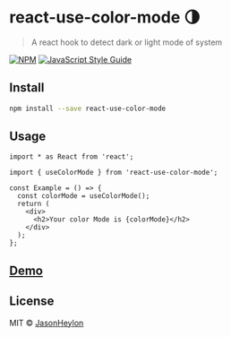 # react-use-color-mode 🌗

> A react hook to detect dark or light mode of system

[![NPM](https://img.shields.io/npm/v/react-use-color-mode.svg)](https://www.npmjs.com/package/react-use-color-mode) [![JavaScript Style Guide](https://img.shields.io/badge/code_style-standard-brightgreen.svg)](https://standardjs.com)

## Install

```bash
npm install --save react-use-color-mode
```

## Usage

```tsx
import * as React from 'react';

import { useColorMode } from 'react-use-color-mode';

const Example = () => {
  const colorMode = useColorMode();
  return (
    <div>
      <h2>Your color Mode is {colorMode}</h2>
    </div>
  );
};
```

## [Demo](http://blog.jasonheylon.com/react-use-color-mode)

## License

MIT © [JasonHeylon](https://github.com/JasonHeylon)

